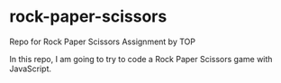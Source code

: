 # rock-paper-scissors
Repo for Rock Paper Scissors Assignment by TOP

In this repo, I am going to try to code a Rock Paper Scissors game with JavaScript.
